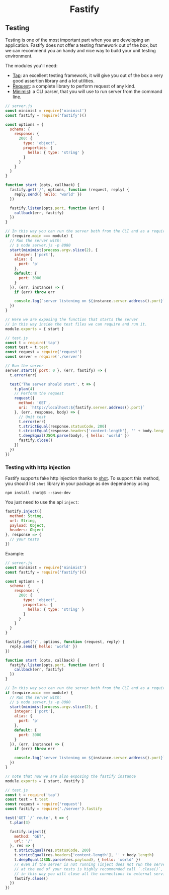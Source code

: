 <h1 align="center">Fastify</h1>

## Testing
Testing is one of the most important part when you are developing an application.
Fastify does not offer a testing framework out of the box, but we can recommend you an handy and nice way to build your unit testing environment.

The modules you'll need:
- [Tap](https://www.npmjs.com/package/tap): an excellent testing framework, it will give you out of the box a very good assertion library and a lot utilities.
- [Request](https://www.npmjs.com/package/request): a complete library to perform request of any kind.
- [Minimist](https://www.npmjs.com/package/minimist): a CLI parser, that you will use to run server from the command line.


```js
// server.js
const minimist = require('minimist')
const fastify = require('fastify')()

const options = {
  schema: {
    response: {
      200: {
        type: 'object',
        properties: {
          hello: { type: 'string' }
        }
      }
    }
  }
}

function start (opts, callback) {
  fastify.get('/', options, function (request, reply) {
    reply.send({ hello: 'world' })
  })

  fastify.listen(opts.port, function (err) {
    callback(err, fastify)
  })
}

// In this way you can run the server both from the CLI and as a required module.
if (require.main === module) {
  // Run the server with:
  // $ node server.js -p 8080
  start(minimist(process.argv.slice(2), {
    integer: ['port'],
    alias: {
      port: 'p'
    },
    default: {
      port: 3000
    }
  }), (err, instance) => {
    if (err) throw err

    console.log(`server listening on ${instance.server.address().port}`)
  })
}

// Here we are exposing the function that starts the server
// in this way inside the test files we can require and run it.
module.exports = { start }
```

```js
// test.js
const t = require('tap')
const test = t.test
const request = require('request')
const server = require('./server')

// Run the server
server.start({ port: 0 }, (err, fastify) => {
  t.error(err)

  test('The server should start', t => {
    t.plan(4)
    // Perform the request
    request({
      method: 'GET',
      uri: `http://localhost:${fastify.server.address().port}`
    }, (err, response, body) => {
      // Unit test
      t.error(err)
      t.strictEqual(response.statusCode, 200)
      t.strictEqual(response.headers['content-length'], '' + body.length)
      t.deepEqual(JSON.parse(body), { hello: 'world' })
      fastify.close()
    })
  })
})
```

<a name="inject"></a>
### Testing with http injection
Fastify supports fake http injection thanks to [shot](https://github.com/hapijs/shot).
To support this method, you should list `shot` library in your package as dev dependency using
```
npm install shot@3 --save-dev
```
You just need to use the api `inject`:
```js
fastify.inject({
  method: String,
  url: String,
  payload: Object,
  headers: Object
}, response => {
  // your tests
})
```
Example:
```js
// server.js
const minimist = require('minimist')
const fastify = require('fastify')()

const options = {
  schema: {
    response: {
      200: {
        type: 'object',
        properties: {
          hello: { type: 'string' }
        }
      }
    }
  }
}

fastify.get('/', options, function (request, reply) {
  reply.send({ hello: 'world' })
})

function start (opts, callback) {
  fastify.listen(opts.port, function (err) {
    callback(err, fastify)
  })
}

// In this way you can run the server both from the CLI and as a required module.
if (require.main === module) {
  // Run the server with:
  // $ node server.js -p 8080
  start(minimist(process.argv.slice(2), {
    integer: ['port'],
    alias: {
      port: 'p'
    },
    default: {
      port: 3000
    }
  }), (err, instance) => {
    if (err) throw err

    console.log(`server listening on ${instance.server.address().port}`)
  })
}

// note that now we are also exposing the fastify instance
module.exports = { start, fastify }
```

```js
// test.js
const t = require('tap')
const test = t.test
const request = require('request')
const fastify = require('./server').fastify

test('GET `/` route', t => {
  t.plan(3)

  fastify.inject({
    method: 'GET',
    url: '/'
  }, res => {
    t.strictEqual(res.statusCode, 200)
    t.strictEqual(res.headers['content-length'], '' + body.length)
    t.deepEqual(JSON.parse(res.payload), { hello: 'world' })
    // even if the server is not running (inject does not run the server)
    // at the end of your tests is highly recommended call `.close()`,
    // in this way you will close all the connections to external services
    fastify.close()
  })
})
```
